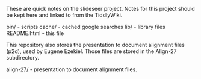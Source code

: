 These are quick notes on the slideseer project.  Notes for this
project should be kept here and linked to from the TiddlyWiki.


bin/		- scripts
cache/		- cached google searches
lib/		- library files
README.html	- this file

This repository also stores the presentation to document alignment files (p2d), used by Eugene Ezekiel.
Those files are stored in the Align-27 subdirectory.

align-27/ - presentation to document alignment files.
